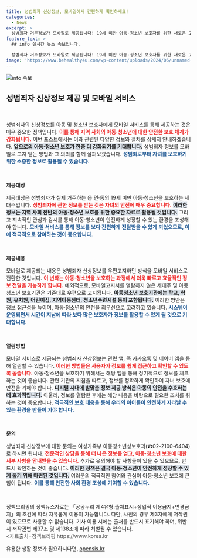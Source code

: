 ```yaml
---
title: 성범죄자 신상정보, 모바일에서 간편하게 확인하세요!
categories:
  - News
excerpt: >
  성범죄자 거주정보가 모바일로 제공됩니다! 19세 미만 아동·청소년 보호자를 위한 새로운 고지 방식, 카카오톡과 네이버 앱으로 실시간 확인하세요!
feature_text: >
  ## info 실시간 뉴스 속보입니다.

  성범죄자 거주정보가 모바일로 제공됩니다! 19세 미만 아동·청소년 보호자를 위한 새로운 고지 방식, 카카오톡과 네이버 앱으로 실시간 확인하세요!
image: 'https://www.behealthy4u.com/wp-content/uploads/2024/06/unnamed-file.png'
---
```


<p><img src="https://www.behealthy4u.com/wp-content/uploads/2024/06/unnamed-file.png" alt="info 속보" /></p>

<h2 data-ke-size="size26">성범죄자 신상정보 제공 및 모바일 서비스</h2>

<p data-ke-size="size16">&nbsp;</p>

<p>성범죄자의 신상정보를 아동 및 청소년 보호자에게 모바일 서비스를 통해 제공하는 것은 매우 중요한 정책입니다. <b><span style="color: #ee2323;">이를 통해 지역 사회의 아동·청소년에 대한 안전한 보호 체계가 강화됩니다.</span></b> 이번 포스트에서는 이와 관련된 다양한 정보와 절차를 상세히 안내하겠습니다. <b><span style="background-color: #21538527;">앞으로의 아동·청소년 보호가 한층 더 강화되기를 기대합니다.</span></b> 성범죄자 정보를 모바일로 고지 받는 방법과 그 의의를 함께 살펴보겠습니다. <b><span style="color: #1a5490;">성범죄로부터 자녀를 보호하기 위한 소중한 정보로 활용될 수 있습니다.</span></b></p>

<p data-ke-size="size16">&nbsp;</p>

<p><b>제공대상</b></p>

<p>제공대상은 성범죄자가 실제 거주하는 읍·면·동의 19세 미만 아동·청소년을 보호하는 세대주입니다. <b><span style="color: #ee2323;">성범죄자에 관한 정보를 받는 것은 자녀의 안전에 매우 중요합니다.</span></b> <b><span style="background-color: #21538527;">이러한 정보는 지역 사회 전반의 아동·청소년 보호를 위한 중요한 자료로 활용될 것입니다.</span></b> 그리고 지속적인 관심과 감시를 통해 아동·청소년이 안전하게 성장할 수 있는 환경을 조성해야 합니다. <b><span style="color: #1a5490;">모바일 서비스를 통해 정보를 보다 간편하게 전달받을 수 있게 되었으므로, 이에 적극적으로 참여하는 것이 중요합니다.</span></b></p>

<p data-ke-size="size16">&nbsp;</p>

<p><b>제공내용</b></p>

<p>모바일로 제공되는 내용은 성범죄자 신상정보를 우편고지하던 방식을 모바일 서비스로 전환한 것입니다. <b><span style="color: #ee2323;">이 변화는 아동·청소년을 보호하는 과정에서 더욱 빠르고 효율적인 정보 전달을 가능하게 합니다.</span></b> 예외적으로, 모바일고지서를 열람하지 않은 세대주 및 아동청소년 보호기관은 기존대로 우편으로 고지됩니다. <b><span style="background-color: #21538527;">아동청소년 보호기관에는 학교, 학원, 유치원, 어린이집, 지역아동센터, 청소년수련시설 등이 포함됩니다.</span></b> 이러한 방안은 정보 접근성을 높이며, 아동·청소년의 안전을 최우선으로 고려하고 있습니다. <b><span style="color: #1a5490;">시스템이 운영되면서 시간이 지남에 따라 보다 많은 보호자가 정보를 활용할 수 있게 될 것으로 기대합니다.</span></b></p>

<p data-ke-size="size16">&nbsp;</p>

<p><b>열람방법</b></p>

<p>모바일 서비스로 제공되는 성범죄자 신상정보는 관련 앱, 즉 카카오톡 및 네이버 앱을 통해 열람할 수 있습니다. <b><span style="color: #ee2323;">이러한 방법들은 사용자가 정보를 쉽게 접근하고 확인할 수 있도록 돕습니다.</span></b> 아동·청소년을 보호하기 위해서는 해당 앱을 통해 정기적으로 정보를 체크하는 것이 좋습니다. 관련 기관의 지침을 따르고, 정보를 정확하게 확인하여 자녀 보호에 만전을 기해야 합니다. <b><span style="background-color: #21538527;">디지털 시대에 발맞춘 정보 제공 방식은 아동의 안전을 수호하는 데 효과적입니다.</span></b> 아울러, 정보를 열람한 후에는 해당 내용을 바탕으로 필요한 조치를 취하는 것이 중요합니다. <b><span style="color: #1a5490;">적극적인 보호 대응을 통해 우리의 아이들이 안전하게 자라날 수 있는 환경을 만들어 가야 합니다.</span></b></p>

<p data-ke-size="size16">&nbsp;</p>

<p><b>문의</b></p>

<p>성범죄자 신상정보에 대한 문의는 여성가족부 아동청소년성보호과(☎02-2100-6404)로 하시면 됩니다. <b><span style="color: #ee2323;">전문적인 상담을 통해 더 나은 정보를 얻고, 아동·청소년 보호에 대한 세부 사항을 안내받을 수 있습니다.</span></b> 추가로 유의해야 할 사항들이 있을 수 있으므로, 반드시 확인하는 것이 좋습니다. <b><span style="background-color: #21538527;">이러한 정책은 결국 아동·청소년이 안전하게 성장할 수 있게 돕기 위해 마련된 것입니다.</span></b> 여러분의 적극적인 참여와 관심이 아동·청소년 보호에 큰 힘이 됩니다. <b><span style="color: #1a5490;">이를 통해 안전한 사회 환경 조성에 기여할 수 있습니다.</span></b></p>

<p data-ke-size="size16">&nbsp;</p>

<p>정책브리핑의 정책뉴스자료는 「공공누리 제4유형:출처표시+상업적 이용금지+변경금지」의 조건에 따라 자유롭게 이용이 가능합니다. 다만, 사진의 경우 제3자에게 저작권이 있으므로 사용할 수 없습니다. 기사 이용 시에는 출처를 반드시 표기해야 하며, 위반 시 저작권법 제37조 및 제138조에 따라 처벌될 수 있습니다. <br> <span style="color: #4a4a4a;"> &lt;자료출처=정책브리핑 https://www.korea.kr</span> </p></p>
유용한 생활 정보가 필요하시다면, <a href="https://opensis.kr" rel="dofollow">opensis.kr</a>


